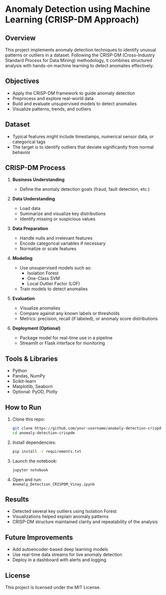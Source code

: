 # Anomaly Detection using Machine Learning (CRISP-DM Approach)

## Overview
This project implements anomaly detection techniques to identify unusual patterns or outliers in a dataset. Following the CRISP-DM (Cross-Industry Standard Process for Data Mining) methodology, it combines structured analysis with hands-on machine learning to detect anomalies effectively.

## Objectives
- Apply the CRISP-DM framework to guide anomaly detection
- Preprocess and explore real-world data
- Build and evaluate unsupervised models to detect anomalies
- Visualize patterns, trends, and outliers

## Dataset
- Typical features might include timestamps, numerical sensor data, or categorical tags
- The target is to identify outliers that deviate significantly from normal behavior

## CRISP-DM Process
1. **Business Understanding**
   - Define the anomaly detection goals (fraud, fault detection, etc.)

2. **Data Understanding**
   - Load data
   - Summarize and visualize key distributions
   - Identify missing or suspicious values

3. **Data Preparation**
   - Handle nulls and irrelevant features
   - Encode categorical variables if necessary
   - Normalize or scale features

4. **Modeling**
   - Use unsupervised models such as:
     - Isolation Forest
     - One-Class SVM
     - Local Outlier Factor (LOF)
   - Train models to detect anomalies

5. **Evaluation**
   - Visualize anomalies
   - Compare against any known labels or thresholds
   - Metrics: precision, recall (if labeled), or anomaly score distributions

6. **Deployment (Optional)**
   - Package model for real-time use in a pipeline
   - Streamlit or Flask interface for monitoring

## Tools & Libraries
- Python
- Pandas, NumPy
- Scikit-learn
- Matplotlib, Seaborn
- Optional: PyOD, Plotly

## How to Run
1. Clone this repo:
   ```bash
   git clone https://github.com/your-username/anomaly-detection-crispdm.git
   cd anomaly-detection-crispdm
   ```

2. Install dependencies:
   ```bash
   pip install -r requirements.txt
   ```

3. Launch the notebook:
   ```bash
   jupyter notebook
   ```

4. Open and run:  
   `Anomaly_Detection_CRISPDM_Vinay.ipynb`

## Results
- Detected several key outliers using Isolation Forest
- Visualizations helped explain anomaly patterns
- CRISP-DM structure maintained clarity and repeatability of the analysis

## Future Improvements
- Add autoencoder-based deep learning models
- Use real-time data streams for live anomaly detection
- Deploy in a dashboard with alerts and logging

## License
This project is licensed under the MIT License.
